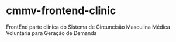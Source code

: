 # cmmv-frontend-clinic
FrontEnd parte clinica do Sistema de Circuncisão Masculina Médica Voluntária para Geração de Demanda 

